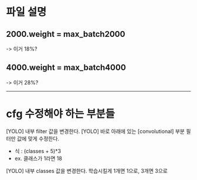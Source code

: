 # 파일 설명

## 2000.weight = max_batch2000
-> 이거 18%?

## 4000.weight = max_batch4000
-> 이거 28%?

----
# cfg 수정해야 하는 부분들


[YOLO] 내부 filter 값을 변경한다. [YOLO] 바로 아래에 있는 [convolutional] 부분 필터만 값에 맞게 수정한다.
- 식 : (classes + 5)*3
- ex. 클래스가 1라면 18

[YOLO] 내부 classes 값을 변경한다. 학습시킬게 1개면 1으로, 3개면 3으로
